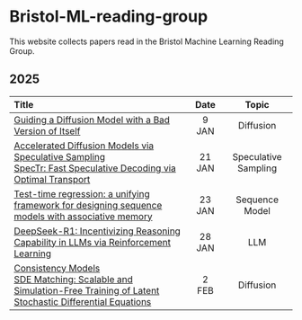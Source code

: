 # Bristol-ML-reading-group

This website collects papers read in the Bristol Machine Learning Reading Group.

## 2025

| Title | Date | Topic |
|:-------|:------:|:-------:|
| [Guiding a Diffusion Model with a Bad Version of Itself](https://arxiv.org/abs/2406.02507) | 9 JAN | Diffusion |
| [Accelerated Diffusion Models via Speculative Sampling](https://arxiv.org/abs/2501.05370)<br>[SpecTr: Fast Speculative Decoding via Optimal Transport](https://arxiv.org/abs/2310.15141) | 21 JAN | Speculative Sampling |
|[Test-time regression: a unifying framework for designing sequence models with associative memory](https://arxiv.org/abs/2501.12352)|23 JAN | Sequence Model|
|[DeepSeek-R1: Incentivizing Reasoning Capability in LLMs via Reinforcement Learning](https://arxiv.org/abs/2501.12948)| 28 JAN | LLM |
|[Consistency Models](https://arxiv.org/abs/2303.01469)<br>[SDE Matching: Scalable and Simulation-Free Training of Latent Stochastic Differential Equations](https://arxiv.org/abs/2502.02472)|2 FEB| Diffusion |

